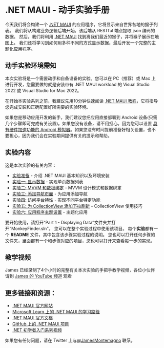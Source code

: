 # .NET MAUI - 动手实验手册

今天我们将会构建一个 [.NET MAUI](https://docs.microsoft.com/dotnet/maui?WT.mc_id=friends-mauiworkshop-jamont) 的应用程序，它将显示来自世界各地的猴子列表。 我们将从构建业务逻辑后端开始，该后端从 RESTful 端点提取 json 编码的数据。 然后，我们将利用 [.NET MAUI](https://docs.microsoft.com/xamarin/essentials/index?WT.mc_id=friends-mauiworkshop-jamont) 找到离我们最近的猴子，并将猴子展示在地图上。 我们还将学习到如何用多种不同的方式显示数据，最后开发一个完整的主题化应用程序。

## 动手实验环境需知
本次实验将是一个需要动手和自备设备的实验。您可以在 PC（推荐）或 Mac 上进行开发，您需要做的就是安装带有 .NET MAUI workload 的 Visual Studio 2022 或 Visual Studio for Mac 2022。

在开始本实验系列之前，我建议先用10分钟快速阅读 [.NET MAUI 教程](https://docs.microsoft.com/dotnet/maui/get-started/first-app?WT.mc_id=friends-mauiworkshop-jamont)，它将指导您完成安装和正确配置好所需要的实验环境。

如果您是移动应用开发的新手，我们建议您把应用直接部署到 Android 设备(只需几个步骤即可完成有关设置)。如果您没有设备，请不用担心，因为您可以设置 [具有硬件加速功能的 Android 模拟器](https://docs.microsoft.com/xamarin/android/get-started/installation/android-emulator?WT.mc_id=friends-mauiworkshop-jamont)。如果您没有时间提前准备好相关设置，也不要担心，因为我们会在实验期间提供有关的提示和帮助。

## 实验内容

这是本次实验的有关内容：

* [实验准备](Part%200%20-%20Overview/README.md) - 介绍 .NET MAUI 基本知识以及环境安装 
* [实验一: 显示数据](Part%201%20-%20Displaying%20Data/README.md) - 实现单页数据列表
* [实验二: MVVM 和数据绑定](Part%202%20-%20MVVM/README.md) - MVVM 设计模式和数据绑定
* [实验三: 添加导航页面](Part%203%20-%20Navigation/README.md) - 为应用添加导航
* [实验四: 访问平台特性](Part%204%20-%20Platform%20Features/README.md) - 实现不同平台特定功能
* [实验五: 为 CollectionView 添加下拉刷新](Part%205%20-%20CollectionView/README.md) - CollectionView 使用技巧
* [实验六: 应用程序主题设置](Part%206%20-%20AppThemes/README.md) - 主题化应用


要开始使用，请打开“Part 1 - Displaying Data”文件夹并打开“MonkeyFinder.sln”。 您可以在整个实验过程中使用该项目。 每个**实验**都有一个 **README** 文件，其中包含该步骤实验过程的说明。 您也可以打开任何步骤的文件夹，里面都有一个和步骤对应的项目，您也可以打开来查看每一步的实现。

## 教学视频
James 已经录制了4个小时的完整有关本次实验的手把手教学视频，各位小伙伴请到 [James 的 YouTube 频道](https://youtube.com/jamesmontemagno) 观看

## 更多链接和资源：
- [.NET MAUI 官方网站](https://dot.net/maui)
- [Microsoft Learn 上的 .NET MAUI 的学习路径](https://docs.microsoft.com/learn/paths/build-apps-with-dotnet-maui/)
- [.NET MAUI 官方文档](https://docs.microsoft.com/dotnet/maui)
- [GitHub 上的 .NET MAUI 项目](https://github.com/dotnet/maui)
- [.NET 初学者入门系列视频](https://dot.net/videos)


如果您有任何问题，请在 Twitter 上与[@JamesMontemagno](https://twitter.com/jamesmontemagno) 联系。


